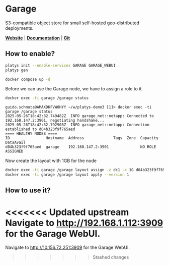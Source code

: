 # Garage

S3-compatible object store for small self-hosted geo-distributed deployments.

**[Website](https://garagehq.deuxfleurs.fr/)** | **[Documentation](https://garagehq.deuxfleurs.fr/documentation/quick-start/)** | **[Git](https://git.deuxfleurs.fr/Deuxfleurs/garage)**

## How to enable?

```bash
platys init --enable-services GARAGE GARAGE_WEBUI
platys gen
```

```bash
docker compose up -d
```

Before we can use the Garage node, we have to assign a role to it. 

```bash
docker exec -ti garage /garage status
```

```
guido.schmutz@AMAXDKFVW0HYY ~/w/platys-demo3 [1]> docker exec -ti garage /garage status
2025-05-26T18:42:32.749482Z  INFO garage_net::netapp: Connected to 192.168.147.2:3901, negotiating handshake...
2025-05-26T18:42:32.792908Z  INFO garage_net::netapp: Connection established to d04b323f9f765aed
==== HEALTHY NODES ====
ID                Hostname  Address             Tags  Zone  Capacity          DataAvail
d04b323f9f765aed  garage    192.168.147.2:3901              NO ROLE ASSIGNED
```

Now create the layout with 1GB for the node

```bash
docker exec -ti garage /garage layout assign -z dc1 -c 1G d04b323f9f765aed
docker exec -ti garage /garage layout apply --version 1
```

## How to use it?

<<<<<<< Updated upstream
Navigate to <http://192.168.1.112:3909> for the Garage WebUI. 
=======
Navigate to <http://10.156.72.251:3909> for the Garage WebUI. 
>>>>>>> Stashed changes








